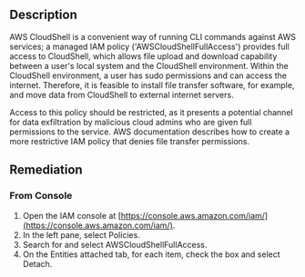 ## Description

AWS CloudShell is a convenient way of running CLI commands against AWS services; a managed IAM policy ('AWSCloudShellFullAccess') provides full access to CloudShell, which allows file upload and download capability between a user's local system and the CloudShell environment. Within the CloudShell environment, a user has sudo permissions and can access the internet. Therefore, it is feasible to install file transfer software, for example, and move data from CloudShell to external internet servers.

Access to this policy should be restricted, as it presents a potential channel for data exfiltration by malicious cloud admins who are given full permissions to the service. AWS documentation describes how to create a more restrictive IAM policy that denies file transfer permissions.

## Remediation

### From Console

1. Open the IAM console at [https://console.aws.amazon.com/iam/](https://console.aws.amazon.com/iam/).
2. In the left pane, select Policies.
3. Search for and select AWSCloudShellFullAccess.
4. On the Entities attached tab, for each item, check the box and select Detach.
